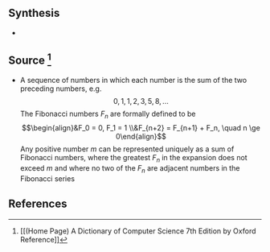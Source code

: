 ## Synthesis
- 
## Source [^1]
- A sequence of numbers in which each number is the sum of the two preceding numbers, e.g.$$0, 1, 1, 2, 3, 5, 8,...$$The Fibonacci numbers $F_n$ are formally defined to be$$\begin{align}&F_0 = 0, F_1 = 1 \\&F_{n+2} = F_{n+1} + F_n, \quad n \ge 0\end{align}$$Any positive number $m$ can be represented uniquely as a sum of Fibonacci numbers, where the greatest $F_n$ in the expansion does not exceed $m$ and where no two of the $F_n$ are adjacent numbers in the Fibonacci series
## References

[^1]: [[(Home Page) A Dictionary of Computer Science 7th Edition by Oxford Reference]]